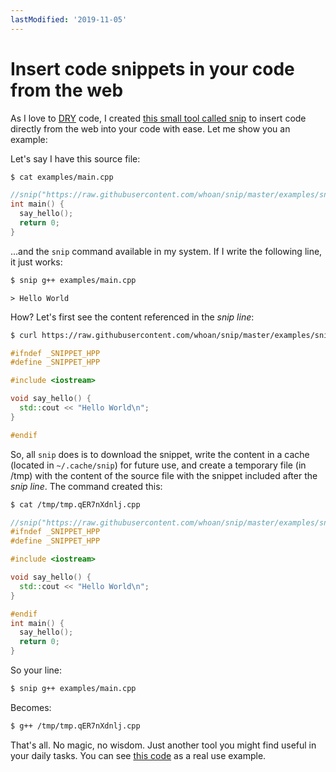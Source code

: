 ```yaml
---
lastModified: '2019-11-05'
---
```


# Insert code snippets in your code from the web

As I love to [DRY](https://en.wikipedia.org/wiki/Don%27t_repeat_yourself) code, I created [this small tool called snip](https://github.com/whoan/snip) to insert code directly from the web into your code with ease. Let me show you an example:

Let's say I have this source file:

```bash
$ cat examples/main.cpp
```
```c++
//snip("https://raw.githubusercontent.com/whoan/snip/master/examples/snippet.hpp")
int main() {
  say_hello();
  return 0;
}
```

...and the `snip` command available in my system. If I write the following line, it just works:

```bash
$ snip g++ examples/main.cpp
```
```
> Hello World
```

How? Let's first see the content referenced in the *snip line*:

```bash
$ curl https://raw.githubusercontent.com/whoan/snip/master/examples/snippet.hpp
```
```c++
#ifndef _SNIPPET_HPP
#define _SNIPPET_HPP

#include <iostream>

void say_hello() {
  std::cout << "Hello World\n";
}

#endif
```

So, all `snip` does is to download the snippet, write the content in a cache (located in `~/.cache/snip`) for future use, and create a temporary file (in /tmp) with the content of the source file with the snippet included after the *snip line*. The command created this:

```bash
$ cat /tmp/tmp.qER7nXdnlj.cpp
```
```c++
//snip("https://raw.githubusercontent.com/whoan/snip/master/examples/snippet.hpp")
#ifndef _SNIPPET_HPP
#define _SNIPPET_HPP

#include <iostream>

void say_hello() {
  std::cout << "Hello World\n";
}

#endif
int main() {
  say_hello();
  return 0;
}
```

So your line:

```bash
$ snip g++ examples/main.cpp
```

Becomes:

```bash
$ g++ /tmp/tmp.qER7nXdnlj.cpp
```

That's all. No magic, no wisdom. Just another tool you might find useful in your daily tasks. You can see [this code](https://github.com/whoan/challenges/blob/master/min-coin-change.cpp) as a real use example.
